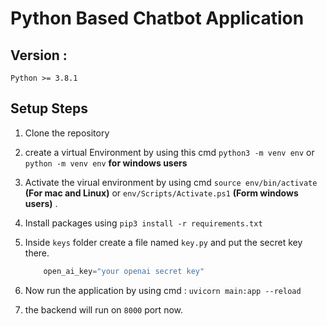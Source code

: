 # Python Based Chatbot Application

## Version :

`Python >= 3.8.1`

## Setup Steps

1. Clone the repository
2. create a virtual Environment by using this cmd `python3 -m venv env` or `python -m venv env` **for windows users**

3. Activate the virual environment by using cmd `source env/bin/activate` **(For mac and Linux)** or `env/Scripts/Activate.ps1` **(Form windows users)** .
4. Install packages using
   ``` pip3 install -r requirements.txt ```
5. Inside `keys` folder create a file named `key.py` and put the secret key there.
   ```py
       open_ai_key="your openai secret key"
   ```
6. Now run the application by using cmd : `uvicorn main:app --reload`
7. the backend will run on `8000` port now.